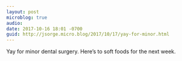 ```yaml
---
layout: post
microblog: true
audio: 
date: 2017-10-16 18:01 -0700
guid: http://jsorge.micro.blog/2017/10/17/yay-for-minor.html
---
```

Yay for minor dental surgery. Here’s to soft foods for the next week.
